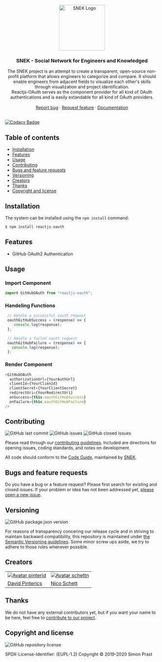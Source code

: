 
<p align="center">
  <a href="https://snek.at/" target="_blank" rel="noopener noreferrer">
    <img src="https://avatars2.githubusercontent.com/u/55870326?s=400&u=c6c7f06305ddc94747d474850fde7b2044f53838&v=4" alt="SNEK Logo" height="150">
  </a>
</p>

<h3 align="center">SNEK - Social Network for Engineers and Knowledged</h3>
<p align="center">
The SNEK project is an attempt to create a transparent, open-source non-profit platform that allows engineers to categorize and compare. It should enable engineers from adjacent fields to visualize each other's skills through visualization and project identification.

  <br>
Reactjs-OAuth serves as the component provider for all kind of OAuth authentications and is easily extandable for all kind of OAuth providers.
  <br>
  <br>
  <a href="https://github.com/snek-at/reactjs-oauth/issues/new?template=bug_report.md">Report bug</a>
  ·
  <a href="https://github.com/snek-at/reactjs-oauth/issues/new?template=feature_request.md">Request feature</a>
  ·
  <a href="https://www.overleaf.com/read/bcxwhwbhrmps">Documentation</a>
  <br>
  <br>
  <a href="https://www.codacy.com/app/kleberbaum/reactjs-oauth"></a>
</p>
 
[![Codacy Badge](https://app.codacy.com/project/badge/Grade/4f7f797df27a49e3b0f5d9c869c9886d)](https://www.codacy.com/gh/snek-at/reactjs-oauth?utm_source=github.com&amp;utm_medium=referral&amp;utm_content=snek-at/reactjs-oauth&amp;utm_campaign=Badge_Grade)
## Table of contents

-   [Installation](#installation)
-   [Features](#features)
-   [Usage](#usage)
-   [Contributing](#contributing)
-   [Bugs and feature requests](#bugs-and-feature-requests)
-   [Versioning](#versioning)
-   [Creators](#creators)
-   [Thanks](#thanks)
-   [Copyright and license](#copyright-and-license)

## [](#installation)Installation
The system can be installed using the ```npm install``` command:
```bash
$ npm install reactjs-oauth
```

## [](#features)Features
-   GitHub OAuth2 Authentication

## [](#usage)Usage
### Import Component
```javascript
import GitHubOAuth from "reactjs-oauth";
```
### Handeling Functions
```javascript
 // Handle a successful oauth request
 oauthGitHubSuccess = (response) => {
    console.log(response);
 };
  
 // Handle a failed oauth request
 oauthGitHubFailure = (response) => {
   console.log(response);
 };
```
### Render Component
```javascript
<GitHubOAuth
  authorizationUrl={YourAuthUrl}
  clientId={YourClienId}
  clientSecret={YourClientSecret}
  redirectUri={YourRedirectUri}
  onSuccess={this.oauthGitHubSuccess}
  onFailure={this.oauthGitHubFailure}
/>
```


## [](#contributing)Contributing
![GitHub last commit](https://img.shields.io/github/last-commit/snek-at/reactjs-oauth) ![GitHub issues](https://img.shields.io/github/issues-raw/snek-at/reactjs-oauth) ![GitHub closed issues](https://img.shields.io/github/issues-closed-raw/snek-at/reactjs-oauth?color=green)

Please read through our [contributing guidelines](https://github.com/snek-at/front/blob/master/CONTRIBUTING.md). Included are directions for opening issues, coding standards, and notes on development.

All code should conform to the [Code Guide](https://github.com/snek-at/tonic/blob/master/STYLE_GUIDE.md), maintained by [SNEK](https://github.com/snek-at).

## [](#bug-and-feature-requests)Bugs and feature requests

Do you have a bug or a feature request? Please first search for existing and closed issues. If your problem or idea has not been addressed yet, [please open a new issue](https://github.com/snek-at/package-template/issues/new/choose).

## [](#versioning)Versioning
![GitHub package.json version](https://img.shields.io/github/package-json/v/snek-at/reactjs-oauth)

For reasons of transparency concering our release cycle and in striving to maintain backward compatibility, this repository is maintained under [the Semantic Versioning guidelines](https://semver.org/). Some minor screw ups aside, we try to adhere to those rules whenever possible.

## [](#creators)Creators
<table border="0">
	<tr>
    <td>
			<a href="https://github.com/pinterid">
				<img src="https://avatars.githubusercontent.com/pinterid?s=100" alt="Avatar pinterid">
			</a>
		</td>	
		<td>
		<a href="https://github.com/schettn">
			<img src="https://avatars.githubusercontent.com/schettn?s=100" alt="Avatar schettn">
		</a>
		</td>
	</tr>
	<tr>
    <td><a href="https://github.com/pinterid">David Pinterics</a></td>
		<td><a href="https://github.com/schettn">Nico Schett</a></td>
	</tr>
</table>

## [](#thanks)Thanks
We do not have any external contributors yet, but if you want your name to be here, feel free to [contribute to our project](#contributing).

## [](#copyright-and-license)Copyright and license
![GitHub repository license](https://img.shields.io/badge/license-EUPL--1.2-blue)

SPDX-License-Identifier: (EUPL-1.2)
Copyright © 2019-2020 Simon Prast
